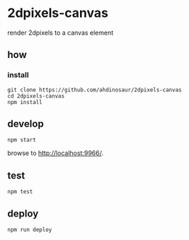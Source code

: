 
# 2dpixels-canvas

render 2dpixels to a canvas element

## how

### install

```
git clone https://github.com/ahdinosaur/2dpixels-canvas
cd 2dpixels-canvas
npm install
```

## develop

```
npm start
```

browse to <http://localhost:9966/>.

## test

```
npm test
```

## deploy

```
npm run deploy
```
